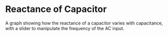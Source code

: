 # Reactance of Capacitor

A graph showing how the reactance of a capacitor varies with capacitance, with
a slider to manipulate the frequency of the AC input.
